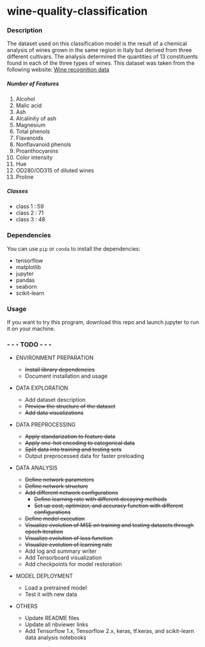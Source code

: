 # wine-quality-classification

### Description
The dataset used on this classification model is the result of a chemical analysis of wines grown in the same region in Italy but derived from three different cultivars. The analysis determined the quantities of 13 constituents found in each of the three types of wines. This dataset was taken from the following website: [Wine recognition data](https://archive.ics.uci.edu/ml/datasets/wine)

##### Number of Features

1) Alcohol
2) Malic acid
3) Ash
4) Alcalinity of ash  
5) Magnesium
6) Total phenols
7) Flavanoids
8) Nonflavanoid phenols
9) Proanthocyanins
10) Color intensity
11) Hue
12) OD280/OD315 of diluted wines
13) Proline            

##### Classes

- class 1 : 59
- class 2 : 71
- class 3 : 48

### Dependencies
You can use `pip` or `conda` to install the dependencies:
- tensorflow
- matplotlib
- jupyter
- pandas
- seaborn
- scikit-learn

### Usage
If you want to try this program, download this repo and launch jupyter to run it on your machine. 

### - - - TODO  - - -

* ENVIRONMENT PREPARATION
    * ~~Install library dependencies~~
    * Document installation and usage


* DATA EXPLORATION
    * Add dataset description
    * ~~Preview the structure of the dataset~~
    * ~~Add data visualizations~~


* DATA PREPROCESSING
    * ~~Apply standarization to feature data~~
    * ~~Apply one-hot encoding to categorical data~~
    * ~~Split data into training and testing sets~~
    * Output preprocessed data for faster preloading


* DATA ANALYSIS
    * ~~Define network parameters~~
    * ~~Define network structure~~
    * ~~Add different network configurations~~
        * ~~Define learning rate with different decaying methods~~
        * ~~Set up cost, optimizer, and accuracy function with different configurations~~
    * ~~Define model execution~~
    * ~~Visualize evolution of MSE on training and testing datasets through epoch iteration~~
    * ~~Visualize evolution of loss function~~
    * ~~Visualize evolution of learning rate~~
    * Add log and summary writer
    * Add Tensorboard visualization
    * Add checkpoints for model restoration


* MODEL DEPLOYMENT
    * Load a pretrained model
    * Test it with new data


* OTHERS
    * Update README files
    * Update all nbviewer links
    * Add Tensorflow 1.x, Tensorflow 2.x, keras, tf.keras, and scikit-learn data analysis notebooks
